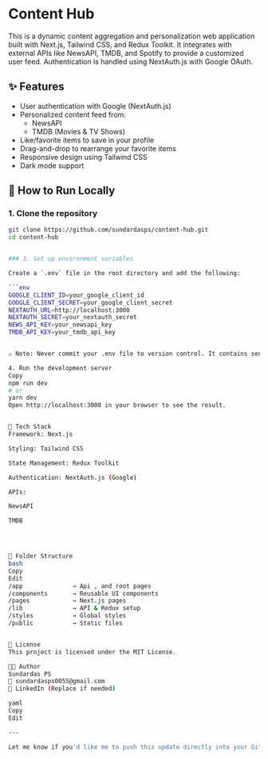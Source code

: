 # Content Hub

This is a dynamic content aggregation and personalization web application built with Next.js, Tailwind CSS, and Redux Toolkit. It integrates with external APIs like NewsAPI, TMDB, and Spotify to provide a customized user feed. Authentication is handled using NextAuth.js with Google OAuth.

## ✨ Features

- User authentication with Google (NextAuth.js)
- Personalized content feed from:
  - NewsAPI
  - TMDB (Movies & TV Shows)
- Like/favorite items to save in your profile
- Drag-and-drop to rearrange your favorite items
- Responsive design using Tailwind CSS
- Dark mode support

## 🧪 How to Run Locally

### 1. Clone the repository

```bash
git clone https://github.com/sundardasps/content-hub.git
cd content-hub


### 3. Set up environment variables

Create a `.env` file in the root directory and add the following:

```env
GOOGLE_CLIENT_ID=your_google_client_id
GOOGLE_CLIENT_SECRET=your_google_client_secret
NEXTAUTH_URL=http://localhost:3000
NEXTAUTH_SECRET=your_nextauth_secret
NEWS_API_KEY=your_newsapi_key
TMDB_API_KEY=your_tmdb_api_key


⚠️ Note: Never commit your .env file to version control. It contains sensitive credentials.

4. Run the development server
Copy
npm run dev
# or
yarn dev
Open http://localhost:3000 in your browser to see the result.


🧰 Tech Stack
Framework: Next.js

Styling: Tailwind CSS

State Management: Redux Toolkit

Authentication: NextAuth.js (Google)

APIs:

NewsAPI

TMDB




🧠 Folder Structure
bash
Copy
Edit
/app              → Api , and root pages
/components       → Reusable UI components
/pages            → Next.js pages
/lib              → API & Redux setup
/styles           → Global styles
/public           → Static files


📄 License
This project is licensed under the MIT License.

👨‍💻 Author
Sundardas PS
📧 sundardasps0055@gmail.com
🔗 LinkedIn (Replace if needed)

yaml
Copy
Edit

---

Let me know if you'd like me to push this update directly into your GitHub repo or create a downloadab

